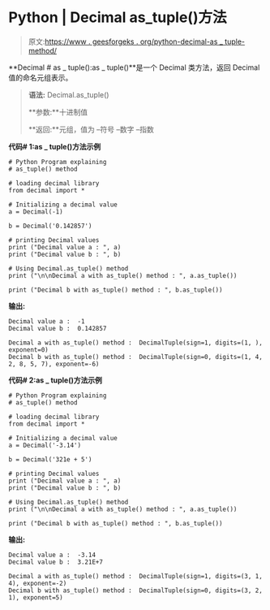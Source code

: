 # Python | Decimal as_tuple()方法

> 原文:[https://www . geesforgeks . org/python-decimal-as _ tuple-method/](https://www.geeksforgeeks.org/python-decimal-as_tuple-method/)

**Decimal # as _ tuple():as _ tuple()**是一个 Decimal 类方法，返回 Decimal 值的命名元组表示。

> **语法:** Decimal.as_tuple()
> 
> **参数:**十进制值
> 
> **返回:**元组，值为
> –符号
> –数字
> –指数

**代码# 1:as _ tuple()方法示例**

```
# Python Program explaining 
# as_tuple() method

# loading decimal library
from decimal import *

# Initializing a decimal value
a = Decimal(-1)

b = Decimal('0.142857')

# printing Decimal values
print ("Decimal value a : ", a)
print ("Decimal value b : ", b)

# Using Decimal.as_tuple() method
print ("\n\nDecimal a with as_tuple() method : ", a.as_tuple())

print ("Decimal b with as_tuple() method : ", b.as_tuple())
```

**输出:**

```
Decimal value a :  -1
Decimal value b :  0.142857

Decimal a with as_tuple() method :  DecimalTuple(sign=1, digits=(1, ), exponent=0)
Decimal b with as_tuple() method :  DecimalTuple(sign=0, digits=(1, 4, 2, 8, 5, 7), exponent=-6)

```

**代码# 2:as _ tuple()方法示例**

```
# Python Program explaining 
# as_tuple() method

# loading decimal library
from decimal import *

# Initializing a decimal value
a = Decimal('-3.14')

b = Decimal('321e + 5')

# printing Decimal values
print ("Decimal value a : ", a)
print ("Decimal value b : ", b)

# Using Decimal.as_tuple() method
print ("\n\nDecimal a with as_tuple() method : ", a.as_tuple())

print ("Decimal b with as_tuple() method : ", b.as_tuple())
```

**输出:**

```
Decimal value a :  -3.14
Decimal value b :  3.21E+7

Decimal a with as_tuple() method :  DecimalTuple(sign=1, digits=(3, 1, 4), exponent=-2)
Decimal b with as_tuple() method :  DecimalTuple(sign=0, digits=(3, 2, 1), exponent=5)

```